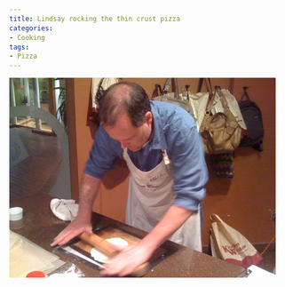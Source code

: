 ```yaml
---
title: Lindsay rocking the thin crust pizza
categories:
- Cooking
tags:
- Pizza
---
```


![](/assets/posts/2009/05b546775edf3aac716fa92d28ae67ef.png)
